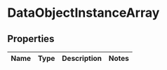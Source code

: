 
# DataObjectInstanceArray

## Properties
Name | Type | Description | Notes
------------ | ------------- | ------------- | -------------



